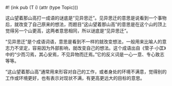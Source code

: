 #! (ink pub (T i) (attr (type Topic)))


这山望着那山高打一成语的谜底是“见异思迁”。见异思迁的意思是说看到一个事物后，就改变了自己原来的想法，而题目“这山望着那山高”的意思是在这个山的顶上觉得另一个山更高，这两者意思相同，所以谜底是“见异思迁”。  
  
“见异思迁”是个成语词语，意思是看到不一样的就改变想法，一般用来比喻人的意志力不坚定，容易因为外部影响，就改变自己的想法。这个成语出自《管子·小匡》中的“少而习焉，其心安焉，不见异物而迁焉。”它的反义词是一心一意、专心致志等等。  

“这山望着那山高”通常用来形容对自己的工作，或者身处的环境不满意，觉得别的工作或环境更好，也有表示对现状不满，有更高更远大的目标的意思。